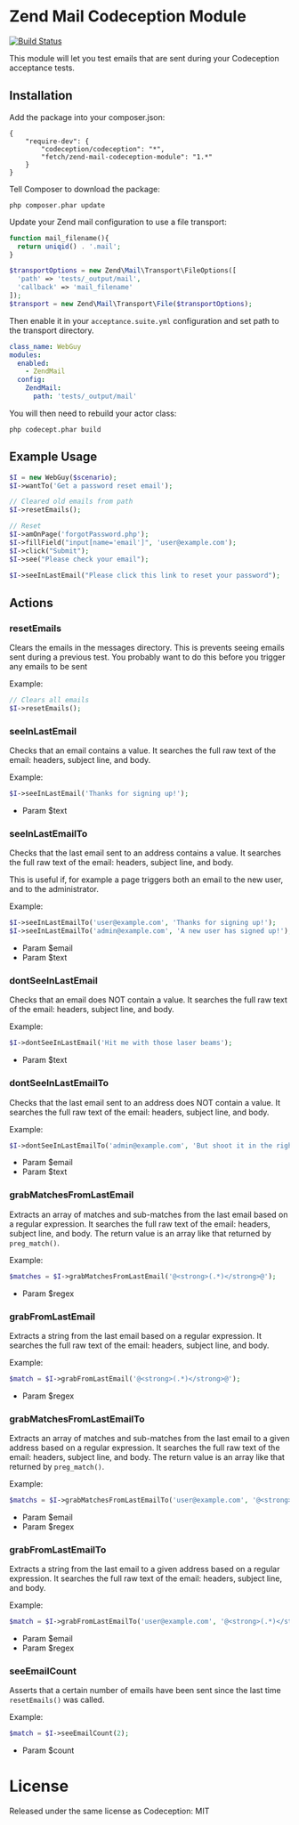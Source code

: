 # Zend Mail Codeception Module

[![Build Status](https://travis-ci.org/fetch/zend-mail-codeception-module.svg)](https://travis-ci.org/fetch/zend-mail-codeception-module)

This module will let you test emails that are sent during your Codeception
acceptance tests.

## Installation

Add the package into your composer.json:

    {
        "require-dev": {
            "codeception/codeception": "*",
            "fetch/zend-mail-codeception-module": "1.*"
        }
    }

Tell Composer to download the package:

    php composer.phar update

Update your Zend mail configuration to use a file transport:

```php
function mail_filename(){
  return uniqid() . '.mail';
}

$transportOptions = new Zend\Mail\Transport\FileOptions([
  'path' => 'tests/_output/mail',
  'callback' => 'mail_filename'
]);
$transport = new Zend\Mail\Transport\File($transportOptions);
```

Then enable it in your `acceptance.suite.yml` configuration and set path
 to the transport directory.

```yaml
class_name: WebGuy
modules:
  enabled:
    - ZendMail
  config:
    ZendMail:
      path: 'tests/_output/mail'
```

You will then need to rebuild your actor class:

    php codecept.phar build

## Example Usage

```php
$I = new WebGuy($scenario);
$I->wantTo('Get a password reset email');

// Cleared old emails from path
$I->resetEmails();

// Reset
$I->amOnPage('forgotPassword.php');
$I->fillField("input[name='email']", 'user@example.com');
$I->click("Submit");
$I->see("Please check your email");

$I->seeInLastEmail("Please click this link to reset your password");
```

## Actions

### resetEmails

Clears the emails in the messages directory. This is prevents seeing emails sent
during a previous test. You probably want to do this before you trigger any
emails to be sent

Example:

```php
// Clears all emails
$I->resetEmails();
```

### seeInLastEmail

Checks that an email contains a value. It searches the full raw text of the
email: headers, subject line, and body.

Example:

```php
$I->seeInLastEmail('Thanks for signing up!');
```

* Param $text

### seeInLastEmailTo

Checks that the last email sent to an address contains a value. It searches the
full raw text of the email: headers, subject line, and body.

This is useful if, for example a page triggers both an email to the new user,
and to the administrator.

Example:

```php
$I->seeInLastEmailTo('user@example.com', 'Thanks for signing up!');
$I->seeInLastEmailTo('admin@example.com', 'A new user has signed up!');
```

* Param $email
* Param $text

### dontSeeInLastEmail

Checks that an email does NOT contain a value. It searches the full raw text of the
email: headers, subject line, and body.

Example:

```php
$I->dontSeeInLastEmail('Hit me with those laser beams');
```

* Param $text

### dontSeeInLastEmailTo

Checks that the last email sent to an address does NOT contain a value. It searches the
full raw text of the email: headers, subject line, and body.

Example:

```php
$I->dontSeeInLastEmailTo('admin@example.com', 'But shoot it in the right direction');
```

* Param $email
* Param $text

### grabMatchesFromLastEmail

Extracts an array of matches and sub-matches from the last email based on
a regular expression. It searches the full raw text of the email: headers,
subject line, and body. The return value is an array like that returned by
`preg_match()`.

Example:

```php
$matches = $I->grabMatchesFromLastEmail('@<strong>(.*)</strong>@');
```

* Param $regex

### grabFromLastEmail

Extracts a string from the last email based on a regular expression.
It searches the full raw text of the email: headers, subject line, and body.

Example:

```php
$match = $I->grabFromLastEmail('@<strong>(.*)</strong>@');
```

* Param $regex

### grabMatchesFromLastEmailTo

Extracts an array of matches and sub-matches from the last email to a given
address based on a regular expression. It searches the full raw text of the
email: headers, subject line, and body. The return value is an array like that
returned by `preg_match()`.

Example:

```php
$matchs = $I->grabMatchesFromLastEmailTo('user@example.com', '@<strong>(.*)</strong>@');
```

* Param $email
* Param $regex

### grabFromLastEmailTo

Extracts a string from the last email to a given address based on a regular
expression.  It searches the full raw text of the email: headers, subject
line, and body.

Example:

```php
$match = $I->grabFromLastEmailTo('user@example.com', '@<strong>(.*)</strong>@');
```

* Param $email
* Param $regex

### seeEmailCount

Asserts that a certain number of emails have been sent since the last time
`resetEmails()` was called.

Example:

```php
$match = $I->seeEmailCount(2);
```

* Param $count

# License

Released under the same license as Codeception: MIT
